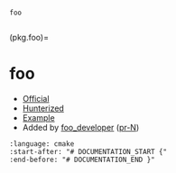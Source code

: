 ```{spelling}

foo
```

```{index} single: unsorted ; foo
```

(pkg.foo)=

# foo

-  [Official](https://official_foo)
-  [Hunterized](https://github.com/cpp-pm/foo)
-  [Example](https://github.com/cpp-pm/hunter/blob/master/examples/foo/CMakeLists.txt)
-  Added by [foo_developer](https://github.com/foo_developer) ([pr-N](https://github.com/cpp-pm/hunter/pull/N))

```{literalinclude} /../examples/foo/CMakeLists.txt
:language: cmake
:start-after: "# DOCUMENTATION_START {"
:end-before: "# DOCUMENTATION_END }"
```
